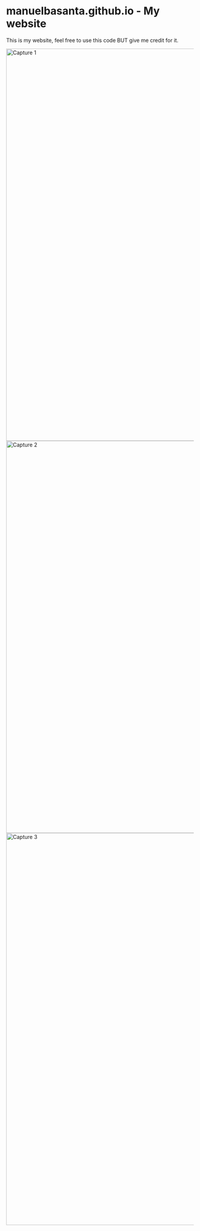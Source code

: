 # manuelbasanta.github.io - My website

This is my website, feel free to use this code BUT give me credit for it.

<img width="1050" alt="Capture 1" src="https://res.cloudinary.com/batcode/image/upload/v1680644530/t4zla9ouxcbj66jglkda.png">

<img width="1050" alt="Capture 2" src="https://res.cloudinary.com/batcode/image/upload/v1680644530/xlyxmhm4r0mk8qg682pv.png">

<img width="1050" alt="Capture 3" src="https://res.cloudinary.com/batcode/image/upload/v1680644530/fbxvbrtappbiwlmud32h.png">
